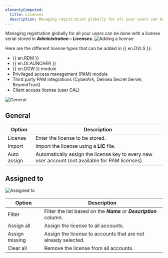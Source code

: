 ```yaml
---
eleventyComputed:
  title: Licenses
  description: Managing registration globally for all your users can be done with a license serial stored in Administration – Licenses.
---
```

Managing registration globally for all your users can be done with a license serial stored in ***Administration – Licenses***.
![Adding a license](https://cdnweb.devolutions.net/docs/DVLS0015_2024_2.png)

Here are the different license types that can be added in {{ en.DVLS }}:
* {{ en.RDM }}
* {{ en.DLAUNCHER }}
* {{ en.DGW }} module
* Privileged access management (PAM) module
* Third party PAM integrations (CyberArk, Delinea Secret Server, BeyondTrust)
* Client access license (user CAL)

![General](https://cdnweb.devolutions.net/docs/DVLS0016_2024_2.png)

## General
| Option      | Description                                                                                      |
|-------------|--------------------------------------------------------------------------------------------------|
| License     | Enter the license to be stored.                                                                  |
| Import      | Import the license using a **LIC** file.                                                         |
| Auto assign | Automatically assign the license key to every new user account (not available for PAM licenses). |

## Assigned to
![Assigned to](https://cdnweb.devolutions.net/docs/DVLS0017_2024_2.png)

| Option         | Description                                                          |
|----------------|----------------------------------------------------------------------|
| Filter         | Filter the list based on the ***Name*** or ***Description*** column. |
| Assign all     | Assign the license to all accounts.                                  |
| Assign missing | Assign the license to accounts that are not already selected.        |
| Clear all      | Remove the license from all accounts.                                |
